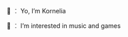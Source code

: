💋 ︰ Yo, I’m Kornelia

💋 ︰ I’m interested in music and games 

<!---
pumpkin2115/pumpkin2115 is a ✨ special ✨ repository because its `README.md` (this file) appears on your GitHub profile.
You can click the Preview link to take a look at your changes.
--->
